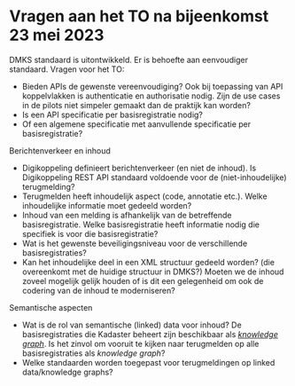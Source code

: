 # Vragen aan het TO na bijeenkomst 23  mei 2023

DMKS standaard is uitontwikkeld. Er is behoefte aan eenvoudiger standaard. Vragen voor het TO:
- Bieden APIs de gewenste vereenvoudiging? Ook bij toepassing van API koppelvlakken is authenticatie en authorisatie nodig. Zijn de use cases in de pilots niet simpeler gemaakt dan de praktijk kan worden?
- Is een API specificatie per basisregistratie nodig?
- Of een algemene specificatie met aanvullende specificatie per basisregistratie?

Berichtenverkeer en inhoud
- Digikoppeling definieert berichtenverkeer (en niet de inhoud). Is Digikoppeling REST API standaard voldoende voor de (niet-inhoudelijke) terugmelding?
- Terugmelden heeft inhoudelijk aspect (code, annotatie etc.). Welke inhoudelijke informatie moet gedeeld worden?
- Inhoud van een melding is afhankelijk van de betreffende basisregistratie. Welke basisregistratie heeft informatie 
nodig die specifiek is voor die basisregistratie?
- Wat is het gewenste beveiligingsniveau voor de verschillende basisregistraties?
- Kan het inhoudelijke deel in een XML structuur gedeeld worden? (die overeenkomt met de huidige structuur in DMKS?) Moeten we de inhoud zoveel mogelijk gelijk houden of is dit een gelegenheid om ook de codering van de inhoud te moderniseren?

Semantische aspecten
- Wat is de rol van semantische (linked) data voor inhoud? De basisregistraties die Kadaster beheert zijn beschikbaar als [_knowledge graph_](https://labs.kadaster.nl/thema/Knowledge_graph). Is het zinvol om vooruit te kijken naar terugmelden op alle basisregistraties als _knowledge graph_?
- Welke standaarden worden toegepast voor terugmeldingen op linked data/knowledge graphs?
